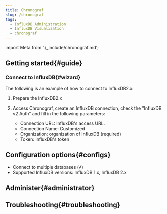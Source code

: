 ```yaml
---
title: Chronograf
slug: /chronograf
tags:
  - InfluxDB Administration
  - InfluxDB Visualization
  - chronograf 
---
```


import Meta from './_include/chronograf.md';

<Meta name="meta" />

## Getting started{#guide}

### Connect to InfluxDB{#wizard}

The following is an example of how to connect to InfluxDB2.x:

1. Prepare the InfluxDB2.x 

2. Access Chronograf, create an InfluxDB connection, check the "InfluxDB v2 Auth" and fill in the following parameters:
   
   - Connection URL: InfluxDB's access URL.
   - Connection Name: Customized
   - Organization: organization of InfluxDB (required)
   - Token: InfluxDB's token

## Configuration options{#configs}

- Connect to multiple databases (√)
- Supported InfluxDB versions: InfluxDB 1.x, InfluxDB 2.x

## Administer{#administrator}

## Troubleshooting{#troubleshooting}